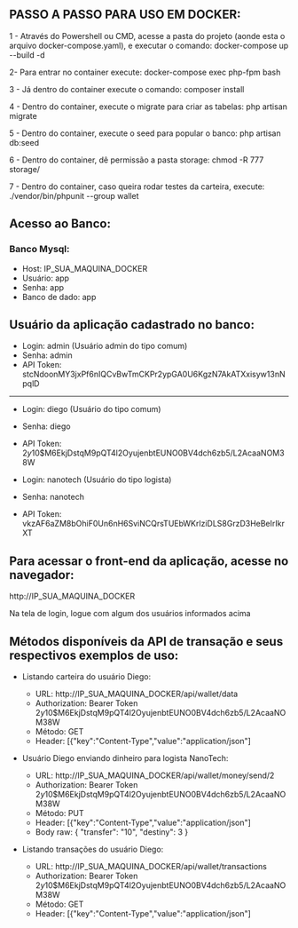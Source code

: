 ## PASSO A PASSO PARA USO EM DOCKER:

1 - Através do Powershell ou CMD, acesse a pasta do projeto (aonde esta o arquivo docker-compose.yaml), e executar o comando: docker-compose up --build -d

2- Para entrar no container execute: docker-compose exec php-fpm bash

3 - Já dentro do container execute o comando: composer install

4 - Dentro do container, execute o migrate para criar as tabelas: php artisan migrate

5 - Dentro do container, execute o seed para popular o banco: php artisan db:seed

6 - Dentro do container, dê permissão a pasta storage: chmod -R 777 storage/

7 - Dentro do container, caso queira rodar testes da carteira, execute: ./vendor/bin/phpunit --group wallet

## Acesso ao Banco:

### Banco Mysql: ###
- Host: IP_SUA_MAQUINA_DOCKER
- Usuário: app
- Senha: app
- Banco de dado: app

## Usuário da aplicação cadastrado no banco:

- Login: admin (Usuário admin do tipo comum)
- Senha: admin
- API Token: stcNdoonMY3jxPf6nIQCvBwTmCKPr2ypGA0U6KgzN7AkATXxisyw13nNpqlD
_________________________________________________________________________

- Login: diego (Usuário do tipo comum)
- Senha: diego
- API Token: $2y$10$M6EkjDstqM9pQT4l2OyujenbtEUNO0BV4dch6zb5/L2AcaaNOM38W


- Login: nanotech (Usuário do tipo logista)
- Senha: nanotech 
- API Token: vkzAF6aZM8bOhiF0Un6nH6SviNCQrsTUEbWKrlziDLS8GrzD3HeBeIrIkrXT

## Para acessar o front-end da aplicação, acesse no navegador:

http://IP_SUA_MAQUINA_DOCKER

Na tela de login, logue com algum dos usuários informados acima

## Métodos disponíveis da API de transação e seus respectivos exemplos de uso:

- Listando carteira do usuário Diego:
	- URL: http://IP_SUA_MAQUINA_DOCKER/api/wallet/data
	- Authorization: Bearer Token $2y$10$M6EkjDstqM9pQT4l2OyujenbtEUNO0BV4dch6zb5/L2AcaaNOM38W
	- Método: GET
	- Header: [{"key":"Content-Type","value":"application/json"]

- Usuário Diego enviando dinheiro para logista NanoTech:
	- URL: http://IP_SUA_MAQUINA_DOCKER/api/wallet/money/send/2
	- Authorization: Bearer Token $2y$10$M6EkjDstqM9pQT4l2OyujenbtEUNO0BV4dch6zb5/L2AcaaNOM38W
	- Método: PUT
	- Header: [{"key":"Content-Type","value":"application/json"]
	- Body raw: { "transfer": "10", "destiny": 3 }

- Listando transações do usuário Diego:
	- URL: http://IP_SUA_MAQUINA_DOCKER/api/wallet/transactions
	- Authorization: Bearer Token $2y$10$M6EkjDstqM9pQT4l2OyujenbtEUNO0BV4dch6zb5/L2AcaaNOM38W
	- Método: GET
	- Header: [{"key":"Content-Type","value":"application/json"]